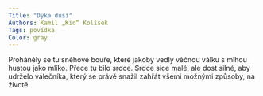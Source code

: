 ```yaml
---
Title: "Dýka duší"
Authors: Kamil „Kid“ Kolísek
Tags: povídka
Color: gray
---
```

Proháněly se tu sněhové bouře, které jakoby vedly věčnou válku s mlhou hustou jako mlíko. Přece tu bilo srdce. Srdce sice malé, ale dost silné, aby udrželo válečníka, který se právě snažil zahřát všemi možnými způsoby, na životě.
